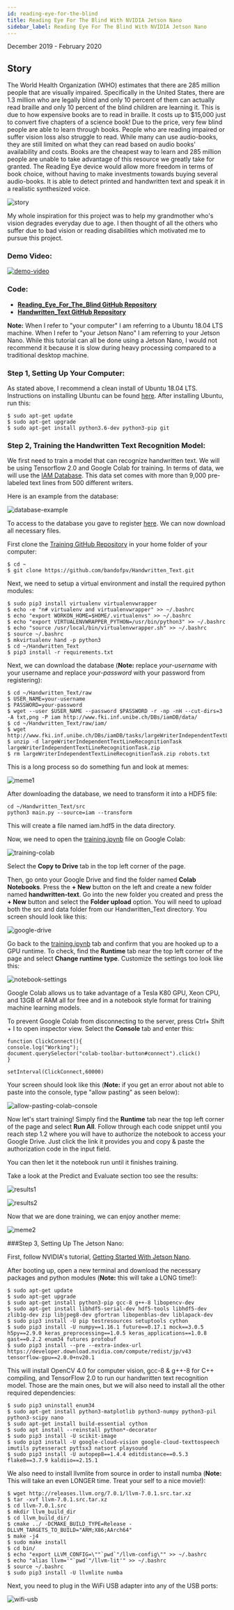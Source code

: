 ```yaml
---
id: reading-eye-for-the-blind
title: Reading Eye For The Blind With NVIDIA Jetson Nano
sidebar_label: Reading Eye For The Blind With NVIDIA Jetson Nano
---
```


December 2019 - February 2020

## Story

The World Health Organization (WHO) estimates that there are 285 million people that are visually impaired. Specifically in the United States, there are 1.3 million who are legally blind and only 10 percent of them can actually read braille and only 10 percent of the blind children are learning it. This is due to how expensive books are to read in braille. It costs up to $15,000 just to convert five chapters of a science book! Due to the price, very few blind people are able to learn through books. People who are reading impaired or suffer vision loss also struggle to read. While many can use audio-books, they are still limited on what they can read based on audio books' availability and costs. Books are the cheapest way to learn and 285 million people are unable to take advantage of this resource we greatly take for granted. The Reading Eye device would allow more freedom in terms of book choice, without having to make investments towards buying several audio-books. It is able to detect printed and handwritten text and speak it in a realistic synthesized voice.

![story](assets/tutorials/reading-eye-for-the-blind/story.jpg)

My whole inspiration for this project was to help my grandmother who's vision degrades everyday due to age. I then thought of all the others who suffer due to bad vision or reading disabilities which motivated me to pursue this project.

### Demo Video:

[![demo-video](assets/tutorials/reading-eye-for-the-blind/demo-video.jpg)](https://www.youtube.com/watch?v=ZVquCjLMWuA)

### Code:

+ **[Reading_Eye_For_The_Blind GitHub Repository](https://github.com/bandofpv/Reading_Eye_For_The_Blind)**
+ **[Handwritten_Text GitHub Repository](https://github.com/bandofpv/Handwritten_Text)**

**Note:** When I refer to "your computer" I am referring to a Ubuntu 18.04 LTS machine. When I refer to "your Jetson Nano" I am referring to your Jetson Nano. While this tutorial can all be done using a Jetson Nano, I would not recommend it because it is slow during heavy processing compared to a traditional desktop machine.

### Step 1, Setting Up Your Computer:

As stated above, I recommend a clean install of Ubuntu 18.04 LTS. Instructions on installing Ubuntu can be found [here](https://www.youtube.com/watch?v=u5QyjHIYwTQ). After installing Ubuntu, run this:

```console
$ sudo apt-get update
$ sudo apt-get upgrade
$ sudo apt-get install python3.6-dev python3-pip git
```

### Step 2, Training the Handwritten Text Recognition Model:

We first need to train a model that can recognize handwritten text. We will be using Tensorflow 2.0 and Google Colab for training. In terms of data, we will use the [IAM Database](http://www.fki.inf.unibe.ch/databases/iam-handwriting-database). This data set comes with more than 9,000 pre-labeled text lines from 500 different writers.

Here is an example from the database:

![database-example](assets/tutorials/reading-eye-for-the-blind/database-example.jpg)

To access to the database you gave to register [here](http://www.fki.inf.unibe.ch/DBs/iamDB/iLogin/index.php). We can now download all necessary files.

First clone the [Training GitHub Repository](https://github.com/bandofpv/Handwritten_Text) in your home folder of your computer:

```console
$ cd ~
$ git clone https://github.com/bandofpv/Handwritten_Text.git
```

Next, we need to setup a virtual environment and install the required python modules:

```console
$ sudo pip3 install virtualenv virtualenvwrapper
$ echo -e "n# virtualenv and virtualenvwrapper" >> ~/.bashrc
$ echo "export WORKON_HOME=$HOME/.virtualenvs" >> ~/.bashrc
$ echo "export VIRTUALENVWRAPPER_PYTHON=/usr/bin/python3" >> ~/.bashrc
$ echo "source /usr/local/bin/virtualenvwrapper.sh" >> ~/.bashrc
$ source ~/.bashrc
$ mkvirtualenv hand -p python3
$ cd ~/Handwritten_Text
$ pip3 install -r requirements.txt
```

Next, we can download the database (**Note:** replace *your-username* with your username and replace *your-password* with your password from registering):

```console
$ cd ~/Handwritten_Text/raw
$ USER_NAME=your-username
$ PASSWORD=your-password
$ wget --user $USER_NAME --password $PASSWORD -r -np -nH --cut-dirs=3 -A txt,png -P iam http://www.fki.inf.unibe.ch/DBs/iamDB/data/
$ cd ~/Handwritten_Text/raw/iam/
$ wget http://www.fki.inf.unibe.ch/DBs/iamDB/tasks/largeWriterIndependentTextLineRecognitionTask.zip
$ unzip -d largeWriterIndependentTextLineRecognitionTask largeWriterIndependentTextLineRecognitionTask.zip
$ rm largeWriterIndependentTextLineRecognitionTask.zip robots.txt
```

This is a long process so do something fun and look at memes:

![meme1](assets/tutorials/reading-eye-for-the-blind/meme1.jpg)

After downloading the database, we need to transform it into a HDF5 file:

```console
cd ~/Handwritten_Text/src
python3 main.py --source=iam --transform
```

This will create a file named iam.hdf5 in the data directory.

Now, we need to open the [training.ipynb](https://colab.research.google.com/github/bandofpv/Handwritten_Text/blob/master/src/training.ipynb) file on Google Colab:

![training-colab](assets/tutorials/reading-eye-for-the-blind/training-colab.jpg)

Select the **Copy to Drive** tab in the top left corner of the page.

Then, go onto your Google Drive and find the folder named **Colab Notebooks**. Press the **+ New** button on the left and create a new folder named **handwritten-text**. Go into the new folder you created and press the **+ New** button and select the **Folder upload** option. You will need to upload both the src and data folder from our Handwritten_Text directory. You screen should look like this:

![google-drive](assets/tutorials/reading-eye-for-the-blind/google-drive.jpg)

Go back to the [training.ipynb](https://colab.research.google.com/github/bandofpv/Handwritten_Text/blob/master/src/training.ipynb) tab and confirm that you are hooked up to a GPU runtime. To check, find the **Runtime** tab near the top left corner of the page and select **Change runtime type**. Customize the settings too look like this:

![notebook-settings](assets/tutorials/reading-eye-for-the-blind/notebook-settings.jpg)

Google Colab allows us to take advantage of a Tesla K80 GPU, Xeon CPU, and 13GB of RAM all for free and in a notebook style format for training machine learning models.

To prevent Google Colab from disconnecting to the server, press Ctrl+ Shift + I to open inspector view. Select the **Console** tab and enter this:

```console
function ClickConnect(){
console.log("Working"); 
document.querySelector("colab-toolbar-button#connect").click() 
}

setInterval(ClickConnect,60000)
```

Your screen should look like this (**Note:** if you get an error about not able to paste into the console, type "allow pasting" as seen below):

![allow-pasting-colab-console](assets/tutorials/reading-eye-for-the-blind/allow-pasting-colab-console.jpg)

Now let's start training! Simply find the **Runtime** tab near the top left corner of the page and select **Run All**. Follow through each code snippet until you reach step 1.2 where you will have to authorize the notebook to access your Google Drive. Just click the link it provides you and copy & paste the authorization code in the input field.

You can then let it the notebook run until it finishes training.

Take a look at the Predict and Evaluate section too see the results:

![results1](assets/tutorials/reading-eye-for-the-blind/results1.jpg)

![results2](assets/tutorials/reading-eye-for-the-blind/results2.jpg)

Now that we are done training, we can enjoy another meme:

![meme2](assets/tutorials/reading-eye-for-the-blind/meme2.jpg)

###Step 3, Setting Up The Jetson Nano:

First, follow NVIDIA's tutorial, [Getting Started With Jetson Nano](https://developer.nvidia.com/embedded/learn/get-started-jetson-nano-devkit#intro).

After booting up, open a new terminal and download the necessary packages and python modules (**Note:** this will take a LONG time!):

```console
$ sudo apt-get update
$ sudo apt-get upgrade
$ sudo apt-get install python3-pip gcc-8 g++-8 libopencv-dev
$ sudo apt-get install libhdf5-serial-dev hdf5-tools libhdf5-dev zlib1g-dev zip libjpeg8-dev gfortran libopenblas-dev liblapack-dev
$ sudo pip3 install -U pip testresources setuptools cython
$ sudo pip3 install -U numpy==1.16.1 future==0.17.1 mock==3.0.5 h5py==2.9.0 keras_preprocessing==1.0.5 keras_applications==1.0.8 gast==0.2.2 enum34 futures protobuf
$ sudo pip3 install --pre --extra-index-url https://developer.download.nvidia.com/compute/redist/jp/v43 tensorflow-gpu==2.0.0+nv20.1
```

This will install OpenCV 4.0 for computer vision, gcc-8 & g++-8 for C++ compiling, and TensorFlow 2.0 to run our handwritten text recognition model. Those are the main ones, but we will also need to install all the other required dependencies:

```console
$ sudo pip3 uninstall enum34
$ sudo apt-get install python3-matplotlib python3-numpy python3-pil python3-scipy nano
$ sudo apt-get install build-essential cython
$ sudo apt install --reinstall python*-decorator
$ sudo pip3 install -U scikit-image
$ sudo pip3 install -U google-cloud-vision google-cloud-texttospeech imutils pytesseract pyttsx3 natsort playsound 
$ sudo pip3 install -U autopep8==1.4.4 editdistance==0.5.3 flake8==3.7.9 kaldiio==2.15.1
```

We also need to install llvmlite from source in order to install numba (**Note:** This will take an even LONGER time. Treat your self to a nice movie!):

```console
$ wget http://releases.llvm.org/7.0.1/llvm-7.0.1.src.tar.xz
$ tar -xvf llvm-7.0.1.src.tar.xz
$ cd llvm-7.0.1.src
$ mkdir llvm_build_dir
$ cd llvm_build_dir/
$ cmake ../ -DCMAKE_BUILD_TYPE=Release -DLLVM_TARGETS_TO_BUILD="ARM;X86;AArch64"
$ make -j4
$ sudo make install
$ cd bin/
$ echo "export LLVM_CONFIG=\""`pwd`"/llvm-config\"" >> ~/.bashrc
$ echo "alias llvm='"`pwd`"/llvm-lit'" >> ~/.bashrc
$ source ~/.bashrc
$ sudo pip3 install -U llvmlite numba
```

Next, you need to plug in the WiFi USB adapter into any of the USB ports:

![wifi-usb](assets/tutorials/reading-eye-for-the-blind/wifi-usb.jpg)




